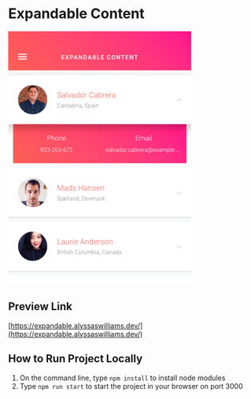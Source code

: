 # Expandable Content
[![Screenshot of expandable content application](/public/screenshot.png)](https://expandable.alyssaswilliams.dev/)

## Preview Link
[https://expandable.alyssaswilliams.dev/](https://expandable.alyssaswilliams.dev/)

## How to Run Project Locally
1. On the command line, type `npm install` to install node modules
2. Type `npm run start` to start the project in your browser on port 3000